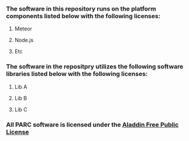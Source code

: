 ### The software in this repository runs on the platform components listed below with the following licenses:

1. Meteor

2. Node.js

3. Etc

### The software in the repositpry utilizes the following software libraries listed below with the following licenses:

1. Lib A 

2. Lib B

3. Lib C

### All PARC software is licensed under the [Aladdin Free Public License](https://github.com/PARC/fittle/blob/master/LICENSE-AFPL.md)
